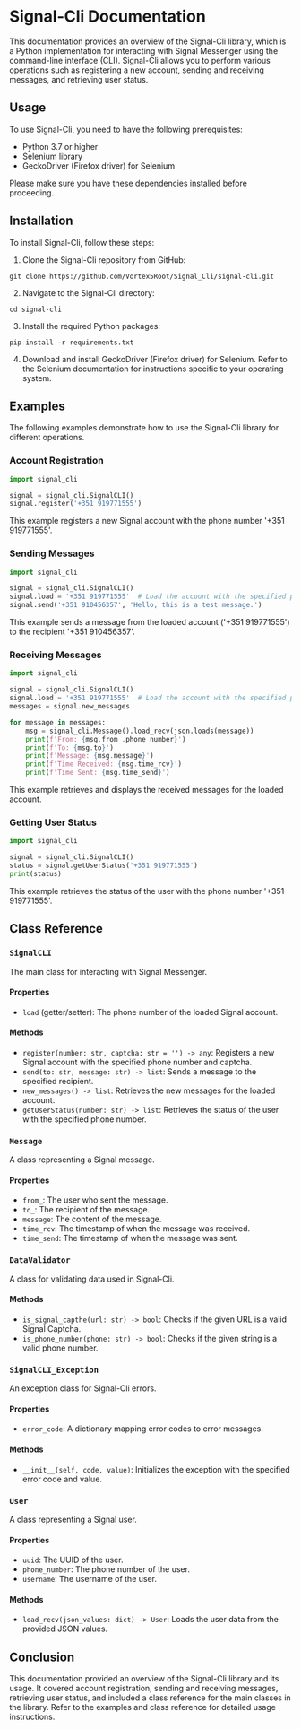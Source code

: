 # Signal-Cli Documentation

This documentation provides an overview of the Signal-Cli library, which is a Python implementation for interacting with Signal Messenger using the command-line interface (CLI). Signal-Cli allows you to perform various operations such as registering a new account, sending and receiving messages, and retrieving user status.

## Usage

To use Signal-Cli, you need to have the following prerequisites:

- Python 3.7 or higher
- Selenium library
- GeckoDriver (Firefox driver) for Selenium

Please make sure you have these dependencies installed before proceeding.

## Installation

To install Signal-Cli, follow these steps:

1. Clone the Signal-Cli repository from GitHub:

```shell
git clone https://github.com/Vortex5Root/Signal_Cli/signal-cli.git
```

2. Navigate to the Signal-Cli directory:

```shell
cd signal-cli
```

3. Install the required Python packages:

```shell
pip install -r requirements.txt
```

4. Download and install GeckoDriver (Firefox driver) for Selenium. Refer to the Selenium documentation for instructions specific to your operating system.

## Examples

The following examples demonstrate how to use the Signal-Cli library for different operations.

### Account Registration

```python
import signal_cli

signal = signal_cli.SignalCLI()
signal.register('+351 919771555')
```

This example registers a new Signal account with the phone number '+351 919771555'.

### Sending Messages

```python
import signal_cli

signal = signal_cli.SignalCLI()
signal.load = '+351 919771555'  # Load the account with the specified phone number
signal.send('+351 910456357', 'Hello, this is a test message.')
```

This example sends a message from the loaded account ('+351 919771555') to the recipient '+351 910456357'.

### Receiving Messages

```python
import signal_cli

signal = signal_cli.SignalCLI()
signal.load = '+351 919771555'  # Load the account with the specified phone number
messages = signal.new_messages

for message in messages:
    msg = signal_cli.Message().load_recv(json.loads(message))
    print(f'From: {msg.from_.phone_number}')
    print(f'To: {msg.to}')
    print(f'Message: {msg.message}')
    print(f'Time Received: {msg.time_rcv}')
    print(f'Time Sent: {msg.time_send}')
```

This example retrieves and displays the received messages for the loaded account.

### Getting User Status

```python
import signal_cli

signal = signal_cli.SignalCLI()
status = signal.getUserStatus('+351 919771555')
print(status)
```

This example retrieves the status of the user with the phone number '+351 919771555'.

## Class Reference

### `SignalCLI`

The main class for interacting with Signal Messenger.

#### Properties

- `load` (getter/setter): The phone number of the loaded Signal account.

#### Methods

- `register(number: str, captcha: str = '') -> any`: Registers a new Signal account with the specified phone number and captcha.
- `send(to: str, message: str) -> list`: Sends a message to the specified recipient.
- `new_messages() -> list`: Retrieves the new messages for the loaded account.
- `getUserStatus(number: str) -> list`: Retrieves the status of the user with the specified phone number.

### `Message`

A class representing a Signal message.

#### Properties

- `from_`: The user who sent the message.
- `to_`: The recipient of the message.
- `message`: The content of the message.
- `time_rcv`: The timestamp of when the message was received.
- `time_send`: The timestamp of when the message was sent.

### `DataValidator`

A class for validating data used in Signal-Cli.

#### Methods

- `is_signal_capthe(url: str) -> bool`: Checks if the given URL is a valid Signal Captcha.
- `is_phone_number(phone: str) -> bool`: Checks if the given string is a valid phone number.

### `SignalCLI_Exception`

An exception class for Signal-Cli errors.

#### Properties

- `error_code`: A dictionary mapping error codes to error messages.

#### Methods

- `__init__(self, code, value)`: Initializes the exception with the specified error code and value.

### `User`

A class representing a Signal user.

#### Properties

- `uuid`: The UUID of the user.
- `phone_number`: The phone number of the user.
- `username`: The username of the user.

#### Methods

- `load_recv(json_values: dict) -> User`: Loads the user data from the provided JSON values.

## Conclusion

This documentation provided an overview of the Signal-Cli library and its usage. It covered account registration, sending and receiving messages, retrieving user status, and included a class reference for the main classes in the library. Refer to the examples and class reference for detailed usage instructions.
